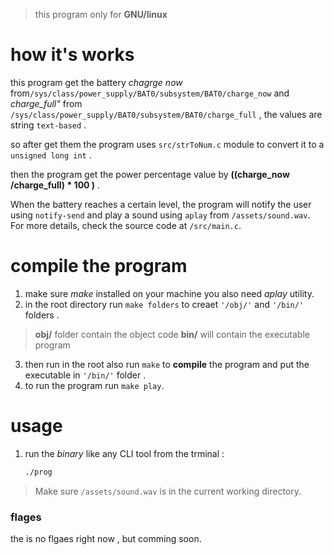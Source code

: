 > this program only for **GNU/linux**


# how it's works
this program get the battery *chagrge now* from`/sys/class/power_supply/BAT0/subsystem/BAT0/charge_now` and *charge_full"* from `/sys/class/power_supply/BAT0/subsystem/BAT0/charge_full` , the values are string `text-based` .

so after get them the program uses `src/strToNum.c` module to convert it to a `unsigned long int` .

then the program get the power percentage value by **((charge_now /charge_full) * 100 )** .

When the battery reaches a certain level, the program will notify the user using `notify-send` and play a sound using `aplay` from `/assets/sound.wav`. For more details, check the source code at `/src/main.c`.

# compile the program
1. make sure *make* installed on your machine you also need *aplay* utility.
2. in the root directory run `make folders` to creaet `'/obj/'` and `'/bin/'` folders .
> **obj/** folder contain the object code
> **bin/** will contain the executable program
3. then run in the root also run `make` to **compile** the program and put the executable in `'/bin/'` folder .
4. to run the program run `make play`.

# usage
1. run the *binary* like any CLI tool from the trminal :
    ```bash
    ./prog
    ```
> Make sure `/assets/sound.wav` is in the current working directory.
### flages
the is no flgaes right now , but comming soon.
